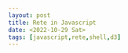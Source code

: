 ```yaml
---
layout: post
title: Rete in Javascript
date: <2022-10-29 Sat>
tags: [javascript,rete,shell,d3]
---
```

